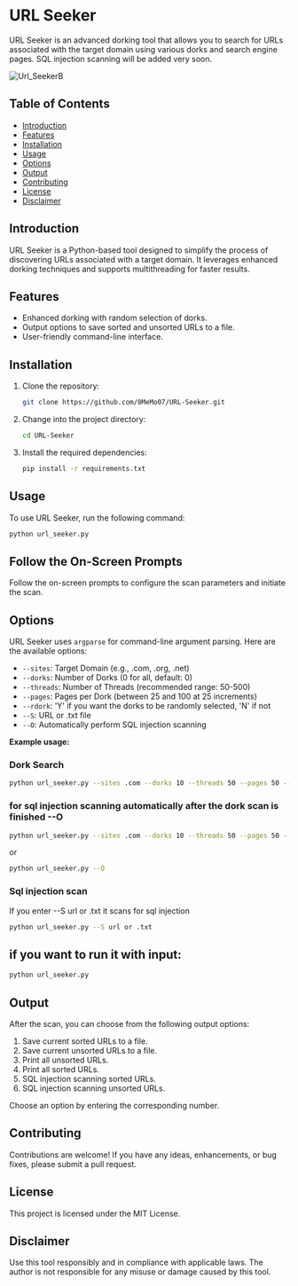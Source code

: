 # URL Seeker

URL Seeker is an advanced dorking tool that allows you to search for URLs associated with the target domain using various dorks and search engine pages. SQL injection scanning will be added very soon.

![Url_SeekerB](https://github.com/0MeMo07/URL-Seeker/assets/103096364/51af6ded-e410-4d50-9b57-89bc6551eb7e)

## Table of Contents

- [Introduction](#introduction)
- [Features](#features)
- [Installation](#installation)
- [Usage](#usage)
- [Options](#options)
- [Output](#output)
- [Contributing](#contributing)
- [License](#license)
- [Disclaimer](#disclaimer)

## Introduction

URL Seeker is a Python-based tool designed to simplify the process of discovering URLs associated with a target domain. It leverages enhanced dorking techniques and supports multithreading for faster results.

## Features

- Enhanced dorking with random selection of dorks.
- Output options to save sorted and unsorted URLs to a file.
- User-friendly command-line interface.

## Installation

1. Clone the repository:

    ```bash
    git clone https://github.com/0MeMo07/URL-Seeker.git
    ```

2. Change into the project directory:

    ```bash
    cd URL-Seeker
    ```

3. Install the required dependencies:

    ```bash
    pip install -r requirements.txt
    ```

## Usage

To use URL Seeker, run the following command:

```bash
python url_seeker.py
```
## Follow the On-Screen Prompts

Follow the on-screen prompts to configure the scan parameters and initiate the scan.

## Options

URL Seeker uses `argparse` for command-line argument parsing. Here are the available options:

- `--sites`: Target Domain (e.g., .com, .org, .net)
- `--dorks`: Number of Dorks (0 for all, default: 0)
- `--threads`: Number of Threads (recommended range: 50-500)
- `--pages`: Pages per Dork (between 25 and 100 at 25 increments)
- `--rdork`: 'Y' if you want the dorks to be randomly selected, 'N' if not
- `--S`: URL or .txt file
- `--O`: Automatically perform SQL injection scanning

**Example usage:**

### Dork Search
```bash
python url_seeker.py --sites .com --dorks 10 --threads 50 --pages 50 --rdork Y
```
### for sql injection scanning automatically after the dork scan is finished --O

```bash
python url_seeker.py --sites .com --dorks 10 --threads 50 --pages 50 --rdork Y --O
```
or

```bash
python url_seeker.py --O
```
### Sql injection scan
If you enter --S url or .txt it scans for sql injection

```bash
python url_seeker.py --S url or .txt
```
## if you want to run it with input:

```bash
python url_seeker.py
```
## Output

After the scan, you can choose from the following output options:

1. Save current sorted URLs to a file.
2. Save current unsorted URLs to a file.
3. Print all unsorted URLs.
4. Print all sorted URLs.
5. SQL injection scanning sorted URLs.
6. SQL injection scanning unsorted URLs.

Choose an option by entering the corresponding number.

## Contributing

Contributions are welcome! If you have any ideas, enhancements, or bug fixes, please submit a pull request.

## License

This project is licensed under the MIT License.

## Disclaimer

Use this tool responsibly and in compliance with applicable laws. The author is not responsible for any misuse or damage caused by this tool.
